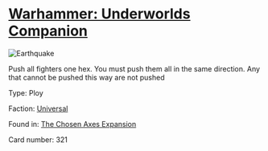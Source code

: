 # [Warhammer: Underworlds Companion](https://guidokessels.github.io/wh-underworlds)

  

![Earthquake](https://warhammerunderworlds.com/wp-content/uploads/sites/6/2018/02/321_ENG.png)

Push all fighters one hex. You must push them all in the same direction. Any that cannot be pushed this way are not pushed

Type: Ploy

Faction: [Universal](https://guidokessels.github.io/wh-underworlds/factions/universal)

Found in: [The Chosen Axes Expansion](https://guidokessels.github.io/wh-underworlds/locations/the-chosen-axes-expansion)

Card number: 321
